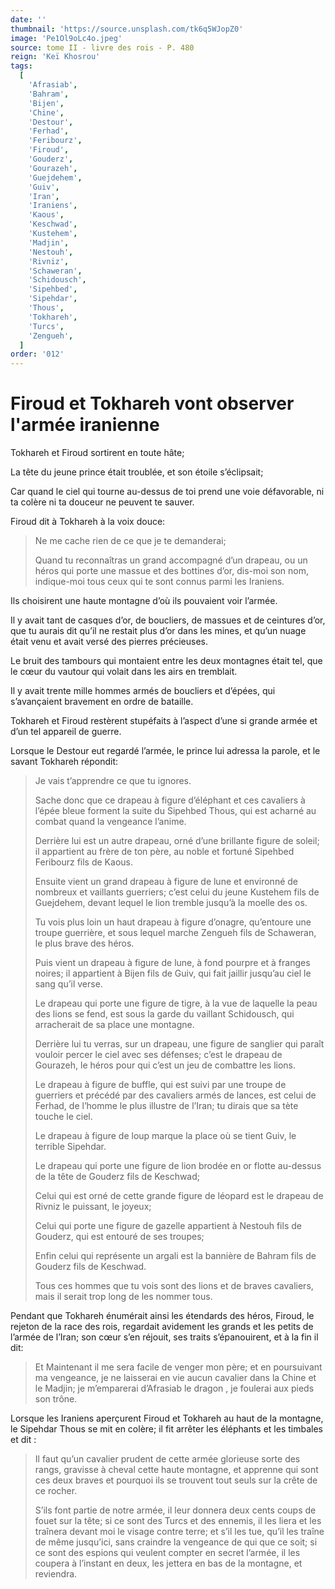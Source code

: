```yaml
---
date: ''
thumbnail: 'https://source.unsplash.com/tk6q5WJopZ0'
image: 'Pe1Ol9oLc4o.jpeg'
source: tome II - livre des rois - P. 480
reign: 'Keï Khosrou'
tags:
  [
    'Afrasiab',
    'Bahram',
    'Bijen',
    'Chine',
    'Destour',
    'Ferhad',
    'Feribourz',
    'Firoud',
    'Gouderz',
    'Gourazeh',
    'Guejdehem',
    'Guiv',
    'Iran',
    'Iraniens',
    'Kaous',
    'Keschwad',
    'Kustehem',
    'Madjin',
    'Nestouh',
    'Rivniz',
    'Schaweran',
    'Schidousch',
    'Sipehbed',
    'Sipehdar',
    'Thous',
    'Tokhareh',
    'Turcs',
    'Zengueh',
  ]
order: '012'
---
```


# Firoud et Tokhareh vont observer l'armée iranienne

Tokhareh et Firoud sortirent en toute hâte;

La tête du jeune prince était troublée, et son étoile s’éclipsait;

Car quand le ciel qui tourne au-dessus de toi prend une voie défavorable, ni ta colère ni ta douceur ne peuvent te sauver.

Firoud dit à Tokhareh à la voix douce:

> Ne me cache rien de ce que je te demanderai;
>
> Quand tu reconnaîtras un grand accompagné d’un drapeau, ou un héros qui porte une massue et des bottines d’or, dis-moi son nom, indique-moi tous ceux qui te sont connus parmi les Iraniens.

Ils choisirent une haute montagne d’où ils pouvaient voir l’armée.

Il y avait tant de casques d’or, de boucliers, de massues et de ceintures d’or, que tu aurais dit qu’il ne restait plus d’or dans les mines, et qu’un nuage était venu et avait versé des pierres précieuses.

Le bruit des tambours qui montaient entre les deux montagnes était tel, que le cœur du vautour qui volait dans les airs en tremblait.

Il y avait trente mille hommes armés de boucliers et d’épées, qui s’avançaient bravement en ordre de bataille.

Tokhareh et Firoud restèrent stupéfaits à l’aspect d’une si grande armée et d’un tel appareil de guerre.

Lorsque le Destour eut regardé l’armée, le prince lui adressa la parole, et le savant Tokhareh répondit:

> Je vais t’apprendre ce que tu ignores.
>
> Sache donc que ce drapeau à figure d’éléphant et ces cavaliers à l’épée bleue forment la suite du Sipehbed Thous, qui est acharné au combat quand la vengeance l’anime.
>
> Derrière lui est un autre drapeau, orné d’une brillante figure de soleil; il appartient au frère de ton père, au noble et fortuné Sipehbed Feribourz fils de Kaous.
>
> Ensuite vient un grand drapeau à figure de lune et environné de nombreux et vaillants guerriers; c’est celui du jeune Kustehem fils de Guejdehem, devant lequel le lion tremble jusqu’à la moelle des os.
>
> Tu vois plus loin un haut drapeau à figure d’onagre, qu’entoure une troupe guerrière, et sous lequel marche Zengueh fils de Schaweran, le plus brave des héros.
>
> Puis vient un drapeau à figure de lune, à fond pourpre et à franges noires; il appartient à Bijen fils de Guiv, qui fait jaillir jusqu’au ciel le sang qu’il verse.
>
> Le drapeau qui porte une figure de tigre, à la vue de laquelle la peau des lions se fend, est sous la garde du vaillant Schidousch, qui arracherait de sa place une montagne.
>
> Derrière lui tu verras, sur un drapeau, une figure de sanglier qui paraît vouloir percer le ciel avec ses défenses; c’est le drapeau de Gourazeh, le héros pour qui c’est un jeu de combattre les lions.
>
> Le drapeau à figure de buffle, qui est suivi par une troupe de guerriers et précédé par des cavaliers armés de lances, est celui de Ferhad, de l’homme le plus illustre de l’Iran; tu dirais que sa tète touche le ciel.
>
> Le drapeau à figure de loup marque la place où se tient Guiv, le terrible Sipehdar.
>
> Le drapeau qui porte une figure de lion brodée en or flotte au-dessus de la tête de Gouderz fils de Keschwad;
>
> Celui qui est orné de cette grande figure de léopard est le drapeau de Rivniz le puissant, le joyeux;
>
> Celui qui porte une figure de gazelle appartient à Nestouh fils de Gouderz, qui est entouré de ses troupes;
>
> Enfin celui qui représente un argali est la bannière de Bahram fils de Gouderz fils de Keschwad.
>
> Tous ces hommes que tu vois sont des lions et de braves cavaliers, mais il serait trop long de les nommer tous.

Pendant que Tokhareh énumérait ainsi les étendards des héros, Firoud, le rejeton de la race des rois, regardait avidement les grands et les petits de l’armée de l’Iran; son cœur s’en réjouit, ses traits s’épanouirent, et à la fin il dit:

> Et Maintenant il me sera facile de venger mon père; et en poursuivant ma vengeance, je ne laisserai en vie aucun cavalier dans la Chine et le Madjin; je m’emparerai d’Afrasiab le dragon , je foulerai aux pieds son trône.

Lorsque les Iraniens aperçurent Firoud et Tokhareh au haut de la montagne, le Sipehdar Thous se mit en colère; il fit arrêter les éléphants et les timbales et dit :

> Il faut qu’un cavalier prudent de cette armée glorieuse sorte des rangs, gravisse à cheval cette haute montagne, et apprenne qui sont ces deux braves et pourquoi ils se trouvent tout seuls sur la crête de ce rocher.
>
> S’ils font partie de notre armée, il leur donnera deux cents coups de fouet sur la tête; si ce sont des Turcs et des ennemis, il les liera et les traînera devant moi le visage contre terre; et s’il les tue, qu’il les traîne de même jusqu’ici, sans craindre la vengeance de qui que ce soit; si ce sont des espions qui veulent compter en secret l’armée, il les coupera à l’instant en deux, les jettera en bas de la montagne, et reviendra.
